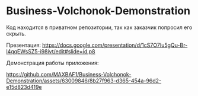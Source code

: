 # Business-Volchonok-Demonstration
Код находится в приватном репозитории, так как заказчик попросил его скрыть.

Презентация: https://docs.google.com/presentation/d/1cS7O7Iu5gQu-Br-l4qqEWsSZ5-i98ivt/edit#slide=id.p8

Демонстрация работы приложения:


https://github.com/MAXBAF1/Business-Volchonok-Demonstration/assets/63009846/8b27f963-d365-454a-96d2-e15d823d419e


